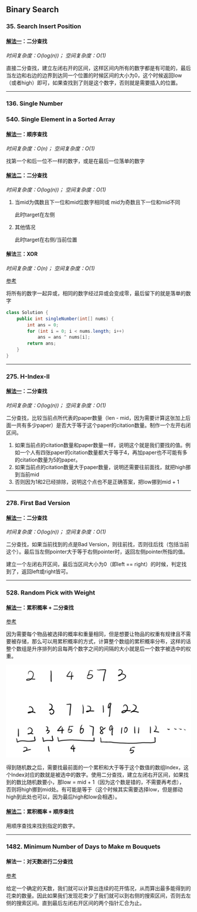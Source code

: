## Binary Search

### 35. Search Insert Position

#### [解法一](35-Search-Insert-Position.java)：二分查找
_时间复杂度：O(log(n))； 空间复杂度：O(1)_

直接二分查找，建立左闭右开的区间，这样区间内所有的数字都是有可能的，最后当左边和右边的边界到达同一个位置的时候区间的大小为0，这个时候返回low（或者high）即可，如果查找到了则是这个数字，否则就是需要插入的位置。

---

### 136. Single Number
### 540. Single Element in a Sorted Array

#### [解法一](540-Single-Element-in-a-Sorted-Array/540-Single-Element-in-a-Sorted-Array.java)：顺序查找
_时间复杂度：O(n)； 空间复杂度：O(1)_

找第一个和后一位不一样的数字，或是在最后一位落单的数字

#### [解法二](540-Single-Element-in-a-Sorted-Array/540-Single-Element-in-a-Sorted-Array-Binary-Search.java)：二分查找
_时间复杂度：O(log(n))； 空间复杂度：O(1)_

1. 当mid为偶数且下一位和mid位数字相同或
   mid为奇数且下一位和mid不同

   此时target在左侧

2. 其他情况

    此时target在右侧/当前位置

#### 解法三：XOR
_时间复杂度：O(n)； 空间复杂度：O(1)_

[参考](https://leetcode.com/problems/single-number/discuss/42997/My-O(n)-solution-using-XOR)

将所有的数字一起异或，相同的数字经过异或会变成零，最后留下的就是落单的数字

```Java
class Solution {
    public int singleNumber(int[] nums) {
        int ans = 0;
        for (int i = 0; i < nums.length; i++)
		    ans = ans ^ nums[i];
	    return ans;
    }
}
```

---

### 275. H-Index-II
#### [解法一](275-H-Index-II.java)：二分查找
_时间复杂度：O(log(n))； 空间复杂度：O(1)_

二分查找，比较当前点所代表的paper数量（len - mid，因为需要计算这张加上后面一共有多少paper）是否大于等于这个paper的citation数量。制作一个左开右闭区间。

1. 如果当前点的citation数量和paper数量一样，说明这个就是我们要找的值。例如一个人有四张paper的citation数量都大于等于4，再加paper也不可能有多的citation数量为5的paper。
2. 如果当前点的citation数量大于paper数量，说明还需要往前面找，就把high挪到当前mid
3. 否则因为1和2已经排除，说明这个点也不是正确答案，把low挪到mid + 1

---

### 278. First Bad Version
#### [解法一](278-First-Bad-Version.java)：二分查找
_时间复杂度：O(log(n))； 空间复杂度：O(1)_

二分查找，如果当前找到的点是Bad Version，则往前找，否则往后找（包括当前这个）。最后当左侧pointer大于等于右侧pointer时，返回左侧pointer所指的值。

建立一个左闭右开区间，最后当区间大小为0（即left == right）的时候，判定找到了，返回left或right皆可。

---

### 528. Random Pick with Weight
#### [解法一](528-Random-Pick-with-Weight/528-Random-Pick-with-Weights-Binary-Search.java)：累积概率 + 二分查找

[参考](https://leetcode.com/problems/random-pick-with-weight/discuss/154044/Java-accumulated-freq-sum-and-binary-search)

因为需要每个物品被选择的概率和重量相同，但是想要让物品的权重有规律且不需要被存储，那么可以用累积概率的方式，计算整个数组的累积概率分布，这样的话整个数组是升序排列的且每两个数字之间的间隔的大小就是后一个数字被选中的权重。

![](https://raw.githubusercontent.com/YuqiZ2020/PicBed/master/img/20200615110855.png)

得到随机数之后，需要找最前面的一个累积和大于等于这个数值的数组Index，这个Index对应的数就是被选中的数字。使用二分查找，建立左闭右开区间，如果找到的数比随机数要小，那low = mid + 1（因为这个数是错的，不需要再考虑）， 否则将high挪到mid处。有可能是等于（这个时候其实需要选择low，但是挪动high到此处也可以，因为最后high和low会相遇）。

#### [解法二](528-Random-Pick-with-Weight/528-Random-Pick-with-Weight.java)：累积概率 + 顺序查找

用顺序查找来找到指定的数字。

---

### 1482. Minimum Number of Days to Make m Bouquets

#### 解法一：对天数进行二分查找

[参考](https://leetcode.com/problems/minimum-number-of-days-to-make-m-bouquets/discuss/686316/JavaC%2B%2BPython-Binary-Search)

给定一个确定的天数，我们就可以计算出连续的花开情况，从而算出最多能得到的花束的数量。因此如果我们发现花束少了我们就可以到右侧的搜索区间，否则去左侧的搜索区间。直到最后左闭右开区间的两个指针汇合为止。